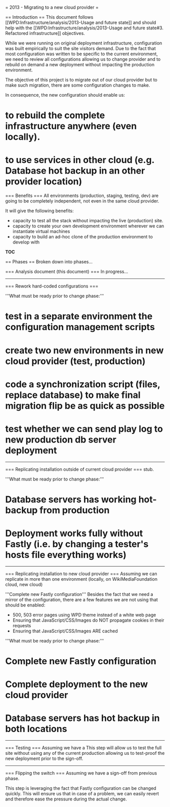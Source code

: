 = 2013 - Migrating to a new cloud provider =

== Introduction ==
This document follows [[WPD:Infrastructure/analysis/2013-Usage and future state]] and should help with the [[WPD:Infrastructure/analysis/2013-Usage and future state#3. Refactored infrastructure]] objectives.

While we were running on original deployment infrastructure, configuration was built empirically to suit the site visitors demand. Due to the fact that most configuration was written to be specific to the current environment, we need to review all configurations allowing us to change provider and to rebuild on demand a new deployment without impacting the production environment.

The objective of this project is to migrate out of our cloud provider but to make such migration, there are some configuration changes to make.

In consequence, the new configuration should enable us:
# to rebuild the complete infrastructure anywhere (even locally).
# to use services in other cloud (e.g. Database hot backup in an other provider location) 

=== Benefits ===
All environments (production, staging, testing, dev) are going to be completely independent, not even in the same cloud provider.

It will give the following benefits:
* capacity to test all the stack without impacting the live (production) site.
* capacity to create your own development environment wherever we can instantiate virtual machines
* capacity to build an ad-hoc clone of the production environment to develop with

__TOC__

== Phases ==
Broken down into phases...

=== Analysis document (this document) ===
In progress...


----
=== Rework hard-coded configurations ===

'''What must be ready prior to change phase:'''
# test in a separate environment the configuration management scripts
# create two new environments in new cloud provider (test, production)
# code a synchronization script (files, replace database) to make final migration flip be as quick as possible
# test whether we can send play log to new production db server deployment


----
=== Replicating installation outside of current cloud provider ===
stub.

'''What must be ready prior to change phase:'''
# Database servers has working hot-backup from production
# Deployment works fully without Fastly (i.e. by changing a tester's hosts file everything works)


----
=== Replicating installation to new cloud provider ===
Assuming we can replicate in more than one environment (locally, on WikiMediaFoundation cloud, new cloud)

'''Complete new Fastly configuration'''
Besides the fact that we need a mirror of the configuration, there are a few features we are not using that should be enabled:
* 500, 503 error pages using WPD theme instead of a white web page
* Ensuring that JavaScript/CSS/Images do NOT propagate cookies in their requests
* Ensuring that JavaScript/CSS/Images ARE cached

'''What must be ready prior to change phase:'''
# Complete new Fastly configuration
# Complete deployment to the new cloud provider
# Database servers has hot backup in both locations


----
=== Testing ===
Assuming we have a 
This step will allow us to test the full site without using any of the current production allowing us to test-proof the new deployment prior to the sign-off.


----
=== Flipping the switch ===
Assuming we have a sign-off from previous phase.

This step is leveraging the fact that Fastly configuration can be changed quickly. This will ensure us that in case of a problem, we can easily revert and therefore ease the pressure during the actual change.